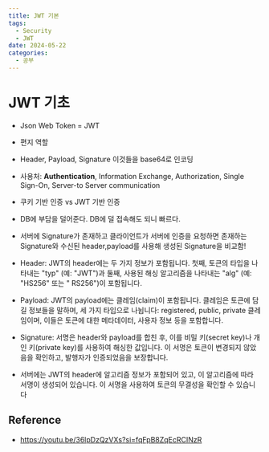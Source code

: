 ```yaml
---
title: JWT 기본
tags:
  - Security
  - JWT
date: 2024-05-22
categories:
  - 공부
---
```


# JWT 기초

- Json Web Token = JWT
- 편지 역할
- Header, Payload, Signature 이것들을 base64로 인코딩
- 사용처: **Authentication**, Information Exchange, Authorization, Single Sign-On, Server-to Server communication
- 쿠키 기반 인증 vs JWT 기반 인증
- DB에 부담을 덜어준다. DB에 덜 접속해도 되니 빠르다.
- 서버에 Signature가 존재하고 클라이언트가 서버에 인증을 요청하면 존재하는 Signature와 수신된 header,payload를 사용해 생성된 Signature을 비교함!


- Header: JWT의 header에는 두 가지 정보가 포함됩니다. 첫째, 토큰의 타입을 나타내는 "typ" (예: "JWT")과 둘째, 사용된 해싱 알고리즘을 나타내는 "alg" (예: "HS256" 또는 "
  RS256")이 포함됩니다.
- Payload: JWT의 payload에는 클레임(claim)이 포함됩니다. 클레임은 토큰에 담길 정보들을 말하며, 세 가지 타입으로 나뉩니다: registered, public, private 클레임이며,
  이들은 토큰에 대한 메타데이터, 사용자 정보 등을 포함합니다.
- Signature: 서명은 header와 payload를 합친 후, 이를 비밀 키(secret key)나 개인 키(private key)를 사용하여 해싱한 값입니다. 이 서명은 토큰이 변경되지 않았음을 확인하고,
  발행자가 인증되었음을 보장합니다.
- 서버에는 JWT의 header에 알고리즘 정보가 포함되어 있고, 이 알고리즘에 따라 서명이 생성되어 있습니다. 이 서명을 사용하여 토큰의 무결성을 확인할 수 있습니다

## Reference

- https://youtu.be/36lpDzQzVXs?si=fqFpB8ZqEcRCINzR